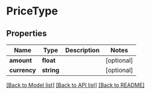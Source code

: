 # PriceType

## Properties
Name | Type | Description | Notes
------------ | ------------- | ------------- | -------------
**amount** | **float** |  | [optional] 
**currency** | **string** |  | [optional] 

[[Back to Model list]](../README.md#documentation-for-models) [[Back to API list]](../README.md#documentation-for-api-endpoints) [[Back to README]](../README.md)


